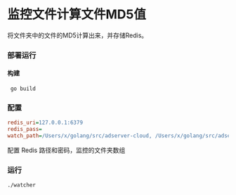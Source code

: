 # 监控文件计算文件MD5值

将文件夹中的文件的MD5计算出来，并存储Redis。

### 部署运行

 #### 构建
 
```
 go build
```

### 配置

```ini
redis_uri=127.0.0.1:6379
redis_pass=
watch_path=/Users/x/golang/src/adserver-cloud, /Users/x/golang/src/adserver-cloud/app
``` 

配置 Redis 路径和密码，监控的文件夹数组

### 运行

```text
./watcher
```

